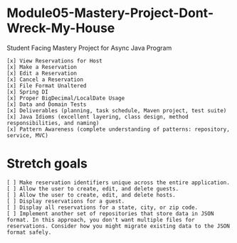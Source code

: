 # Module05-Mastery-Project-Dont-Wreck-My-House
Student Facing Mastery Project for Async Java Program 



    [x] View Reservations for Host
    [x] Make a Reservation
    [x] Edit a Reservation
    [x] Cancel a Reservation
    [x] File Format Unaltered
    [x] Spring DI
    [x] Proper BigDecimal/LocalDate Usage
    [x] Data and Domain Tests
    [x] Deliverables (planning, task schedule, Maven project, test suite)
    [x] Java Idioms (excellent layering, class design, method responsibilities, and naming)
    [x] Pattern Awareness (complete understanding of patterns: repository, service, MVC)

# Stretch goals    

    [ ] Make reservation identifiers unique across the entire application.
    [ ] Allow the user to create, edit, and delete guests.
    [ ] Allow the user to create, edit, and delete hosts.
    [ ] Display reservations for a guest.
    [ ] Display all reservations for a state, city, or zip code.
    [ ] Implement another set of repositories that store data in JSON format. In this approach, you don't want multiple files for reservations. Consider how you might migrate existing data to the JSON format safely.
    
